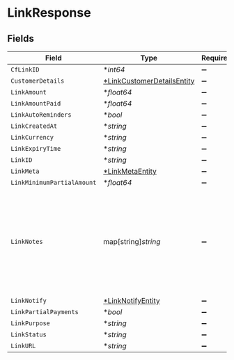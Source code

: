 # LinkResponse


## Fields

| Field                                                                                                       | Type                                                                                                        | Required                                                                                                    | Description                                                                                                 |
| ----------------------------------------------------------------------------------------------------------- | ----------------------------------------------------------------------------------------------------------- | ----------------------------------------------------------------------------------------------------------- | ----------------------------------------------------------------------------------------------------------- |
| `CfLinkID`                                                                                                  | **int64*                                                                                                    | :heavy_minus_sign:                                                                                          | N/A                                                                                                         |
| `CustomerDetails`                                                                                           | [*LinkCustomerDetailsEntity](../../models/shared/linkcustomerdetailsentity.md)                              | :heavy_minus_sign:                                                                                          | N/A                                                                                                         |
| `LinkAmount`                                                                                                | **float64*                                                                                                  | :heavy_minus_sign:                                                                                          | N/A                                                                                                         |
| `LinkAmountPaid`                                                                                            | **float64*                                                                                                  | :heavy_minus_sign:                                                                                          | N/A                                                                                                         |
| `LinkAutoReminders`                                                                                         | **bool*                                                                                                     | :heavy_minus_sign:                                                                                          | N/A                                                                                                         |
| `LinkCreatedAt`                                                                                             | **string*                                                                                                   | :heavy_minus_sign:                                                                                          | N/A                                                                                                         |
| `LinkCurrency`                                                                                              | **string*                                                                                                   | :heavy_minus_sign:                                                                                          | N/A                                                                                                         |
| `LinkExpiryTime`                                                                                            | **string*                                                                                                   | :heavy_minus_sign:                                                                                          | N/A                                                                                                         |
| `LinkID`                                                                                                    | **string*                                                                                                   | :heavy_minus_sign:                                                                                          | N/A                                                                                                         |
| `LinkMeta`                                                                                                  | [*LinkMetaEntity](../../models/shared/linkmetaentity.md)                                                    | :heavy_minus_sign:                                                                                          | N/A                                                                                                         |
| `LinkMinimumPartialAmount`                                                                                  | **float64*                                                                                                  | :heavy_minus_sign:                                                                                          | N/A                                                                                                         |
| `LinkNotes`                                                                                                 | map[string]*string*                                                                                         | :heavy_minus_sign:                                                                                          | Key-value pair that can be used to store additional information about the entity. Maximum 5 key-value pairs |
| `LinkNotify`                                                                                                | [*LinkNotifyEntity](../../models/shared/linknotifyentity.md)                                                | :heavy_minus_sign:                                                                                          | N/A                                                                                                         |
| `LinkPartialPayments`                                                                                       | **bool*                                                                                                     | :heavy_minus_sign:                                                                                          | N/A                                                                                                         |
| `LinkPurpose`                                                                                               | **string*                                                                                                   | :heavy_minus_sign:                                                                                          | N/A                                                                                                         |
| `LinkStatus`                                                                                                | **string*                                                                                                   | :heavy_minus_sign:                                                                                          | N/A                                                                                                         |
| `LinkURL`                                                                                                   | **string*                                                                                                   | :heavy_minus_sign:                                                                                          | N/A                                                                                                         |